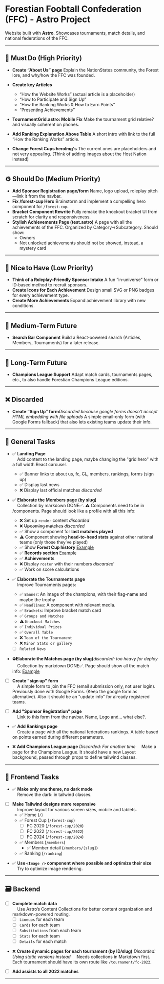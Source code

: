# Forestian Foobtall Confederation (FFC) - Astro Project

Website built with **Astro**. Showcases tournaments, match details, and national federations of the FFC.

---

## 🚨 Must Do (High Priority)

* **Create “About Us” page**
  Explain the NationStates community, the Forest lore, and why/how the FFC was founded.

* **Create key Articles**
  * “How the Website Works” (actual article is a placeholder)
  * “How to Participate and Sign Up”
  * “How the Ranking Works & How to Earn Points”
  * “Presenting Achievements”
* **TournamentGrid.astro: Mobile Fix**
  Make the tournament grid relative? and visually coherent on phones.
* **Add Ranking Explanation Above Table**
  A short intro with link to the full “How the Ranking Works” article.
* **Change Forest Cups heroImg's**
  The current ones are placeholders and not very appealing. (Think of adding images about the Host Nation instead)

---

## ⚙️ Should Do (Medium Priority)

* **Add Sponsor Registration page/form**
  Name, logo upload, roleplay pitch—link it from the navbar.
* **Fix /forest-cup Hero**
  Brainstorm and implement a compelling hero component for `/forest-cup`.
* **Bracket Component Rewrite**
  Fully remake the knockout bracket UI from scratch for clarity and responsiveness.
* **Stylish Achievements Page (test.astro)**
  A page with all the achievements of the FFC. Organized by Category->Subcategory. Should show:
  - Owners
  - Not unlocked achievements should not be showed, instead, a mystery card

---

## 🎨 Nice to Have (Low Priority)

* **Think of a Roleplay‑Friendly Sponsor Intake**
  A fun “in‑universe” form or ID‑based method to recruit sponsors.
* **Create Icons for Each Achievement**
  Design small SVG or PNG badges for every achievement type.
* **Create More Achievements**
  Expand achievement library with new conditions.

---

## 🔮 Medium‑Term Future

* **Search Bar Component**
  Build a React‑powered search (Articles, Members, Tournaments) for a later release.

---

## 🌌 Long‑Term Future

* **Champions League Support**
  Adapt match cards, tournaments pages, etc., to also handle Forestian Champions League editions.

---

## ❌ Discarded

* **Create “Sign Up” form**_Discarded because google forms doesn't accept HTML embedding with file uploads_
  A simple email‑only form (with Google Forms fallback) that also lets existing teams update their info.

---

## 🧠 General Tasks

- ✅ **Landing Page**  
&nbsp;&nbsp;&nbsp;&nbsp;Add content to the landing page, maybe changing the "grid hero" with a full width React carousel.
  - ✅ Banner links to about us, fc, ~~CL~~, members, rankings, forms (sign up)
  - ✅ Display last news
  - ❌ Display last official matches _discarded_

- ✅ **Elaborate the Members page (by slug)**  
&nbsp;&nbsp;&nbsp;&nbsp;Collection by markdown DONE✅. ⚠ Components need to be in /components. Page should look like a profile with all this info:  
  - ❌️ Set up `render` content _discarded_
  - ❌️ ~~Upcoming matches~~ _discarded_
  - ✅ Show a component for **last matches played**
  - ⚠ Component showing **head-to-head stats** against other national teams (only those they've played)
  - ✅ Show **Forest Cup history** [Example](https://es.wikipedia.org/wiki/Selección_de_fútbol_de_Argentina#Estadísticas)
  - ✅ **Records section** [Example](https://es.wikipedia.org/wiki/Selección_de_fútbol_de_Argentina#Récords_y_notas)
  - ✅ **Achievements**
  - ❌ Display `roster` with their numbers _discarded_
  - ✅ Work on score calculations

- ✅️ **Elaborate the Tournaments page**  
&nbsp;&nbsp;&nbsp;&nbsp;Improve Tournaments pages:
  - ✅ `Banner`: An image of the champions, with their flag-name and maybe the trophy
  - ✅ `Headlines`: A component with relevant media.
  - ✅ `Brackets`: Improve bracket match card
  - ✅ `Groups and Matches`
  - ⚠ `Knockout Matches`
  - ✅ `Individual Prizes`
  - ✅ `Overall Table`
  - ❌️ `Team of the Tournament`
  - ❌️ `Minor Stats or gallery`
  - [ ] `Related News`

 - ⛔️**Elaborate the Matches page (by slug)**_discarded: too heavy for deploy_
&nbsp;&nbsp;&nbsp;&nbsp;Collection by markdown DONE✅. Page should show all the match info: [Example](https://www.promiedos.com.ar/game/borussia-dortmund-vs-real-madrid/ebcejgh)

- [ ] **Create "sign up" form**  
&nbsp;&nbsp;&nbsp;&nbsp;A simple form to join the FFC (email submission only, not user login). Previously done with Google Forms. (Keep the google form as alternative). Also it should be an "update info" for already registered teams.

- [ ] **Add "Sponsor Registration" page**  
&nbsp;&nbsp;&nbsp;&nbsp;Link to this form from the navbar. Name, Logo and... what else?.

- ✅ **Add Rankings page**  
&nbsp;&nbsp;&nbsp;&nbsp;Create a page with all the national federations rankings. A table based on points earned during different parameters.

- ❌ **Add Champions League page** _Discarded: For another time_ 
&nbsp;&nbsp;&nbsp;&nbsp;Make a page for the Champions League. It should have a new Layout background, passed through props to define tailwind classes.

---


## 🎨 Frontend Tasks

- ✅ **Make only one theme, no dark mode**  
&nbsp;&nbsp;&nbsp;&nbsp;Remove the dark: in tailwind classes.

- [ ] **Make Tailwind designs more responsive**  
&nbsp;&nbsp;&nbsp;&nbsp;Improve layout for various screen sizes, mobile and tablets.
  - ✅ Home (`/`)
  - ✅ Forest Cup (`/forest-cup`)
    - [ ] FC 2020 (`/forest-cup/2020`)
    - [ ] FC 2022 (`/forest-cup/2022`)
    - [ ] FC 2024 (`/forest-cup/2024`)
  - ✅ Members (`/members`)
    - ✅ Member detail (`/members/[slug]`)
  - ✅️ Ranking (`/ranking`)

- ✅ **Use `<Image />` component where possible and optimize their size**  
&nbsp;&nbsp;&nbsp;&nbsp;Try to optimize image rendering.

---

## 🗃️ Backend

- [ ] **Complete match data**  
&nbsp;&nbsp;&nbsp;&nbsp;Use Astro’s Content Collections for better content organization and markdown-powered routing.
  - [ ] `Lineups` for each team
  - [ ] `Cards` for each team
  - [ ] `Substitutions` from each team
  - [ ] `Stats` for each team
  - [ ] `Details` for each match
  
- ❌ **Create dynamic pages for each tournament (by ID/slug)** _Discarded: Using static versions instead_ 
&nbsp;&nbsp;&nbsp;&nbsp;Needs collections in Markdown first. Each tournament should have its own route like `/tournament/fc-2022`.
  
- [ ] **Add assists to all 2022 matches**

---
